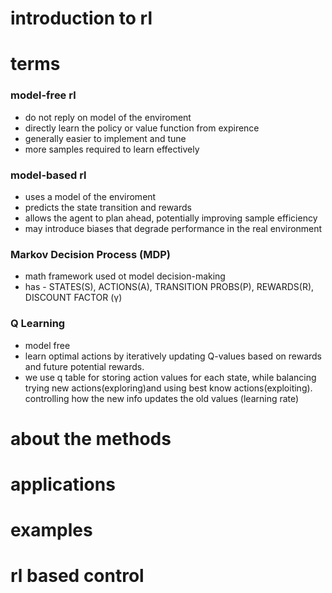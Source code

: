 # introduction to rl 

# terms

### model-free rl 
- do not reply on model of the enviroment
- directly learn the policy or value function from expirence
- generally easier to implement and tune
- more samples required to learn effectively


### model-based rl
- uses a model of the enviroment
- predicts the state transition and rewards
- allows the agent to plan ahead, potentially improving sample efficiency
- may introduce biases that degrade performance in the real environment


### Markov Decision Process (MDP)
- math framework used ot model decision-making
- has - STATES(S), ACTIONS(A), TRANSITION PROBS(P), REWARDS(R), DISCOUNT FACTOR (γ)


### Q Learning
- model free
- learn optimal actions by iteratively updating Q-values based on rewards and future potential rewards.
- we use q table for storing action values for each state, while balancing trying new actions(exploring)and using best know actions(exploiting). controlling how the new info updates the old values (learning rate)



# about the methods


# applications 


# examples


# rl based control

